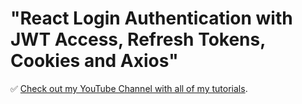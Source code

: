 # "React Login Authentication with JWT Access, Refresh Tokens, Cookies and Axios"

✅ [Check out my YouTube Channel with all of my tutorials](https://www.youtube.com/DaveGrayTeachesCode).



